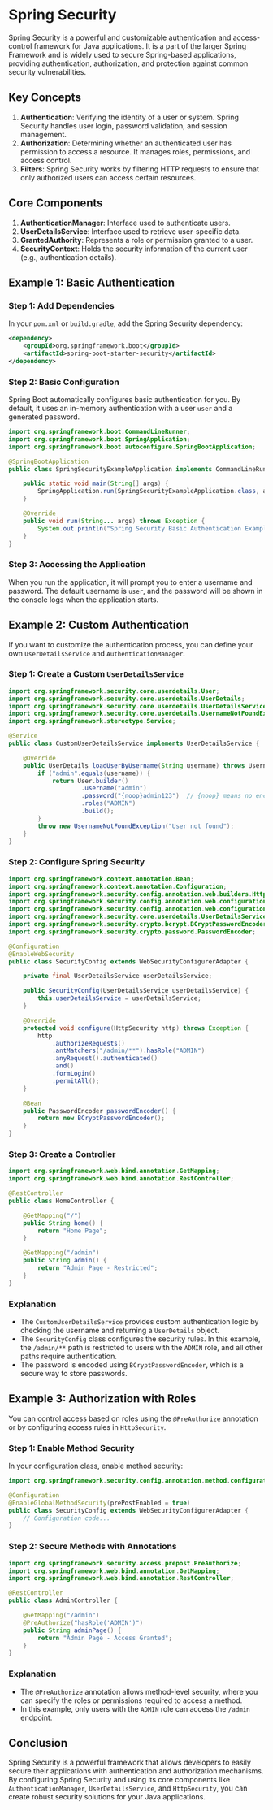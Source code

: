 
# Spring Security

Spring Security is a powerful and customizable authentication and access-control framework for Java applications. It is a part of the larger Spring Framework and is widely used to secure Spring-based applications, providing authentication, authorization, and protection against common security vulnerabilities.

## Key Concepts

1. **Authentication**: Verifying the identity of a user or system. Spring Security handles user login, password validation, and session management.
2. **Authorization**: Determining whether an authenticated user has permission to access a resource. It manages roles, permissions, and access control.
3. **Filters**: Spring Security works by filtering HTTP requests to ensure that only authorized users can access certain resources.

## Core Components

1. **AuthenticationManager**: Interface used to authenticate users.
2. **UserDetailsService**: Interface used to retrieve user-specific data.
3. **GrantedAuthority**: Represents a role or permission granted to a user.
4. **SecurityContext**: Holds the security information of the current user (e.g., authentication details).

## Example 1: Basic Authentication

### Step 1: Add Dependencies

In your `pom.xml` or `build.gradle`, add the Spring Security dependency:

```xml
<dependency>
    <groupId>org.springframework.boot</groupId>
    <artifactId>spring-boot-starter-security</artifactId>
</dependency>
```

### Step 2: Basic Configuration

Spring Boot automatically configures basic authentication for you. By default, it uses an in-memory authentication with a user `user` and a generated password.

```java
import org.springframework.boot.CommandLineRunner;
import org.springframework.boot.SpringApplication;
import org.springframework.boot.autoconfigure.SpringBootApplication;

@SpringBootApplication
public class SpringSecurityExampleApplication implements CommandLineRunner {

    public static void main(String[] args) {
        SpringApplication.run(SpringSecurityExampleApplication.class, args);
    }

    @Override
    public void run(String... args) throws Exception {
        System.out.println("Spring Security Basic Authentication Example");
    }
}
```

### Step 3: Accessing the Application

When you run the application, it will prompt you to enter a username and password. The default username is `user`, and the password will be shown in the console logs when the application starts.

## Example 2: Custom Authentication

If you want to customize the authentication process, you can define your own `UserDetailsService` and `AuthenticationManager`.

### Step 1: Create a Custom `UserDetailsService`

```java
import org.springframework.security.core.userdetails.User;
import org.springframework.security.core.userdetails.UserDetails;
import org.springframework.security.core.userdetails.UserDetailsService;
import org.springframework.security.core.userdetails.UsernameNotFoundException;
import org.springframework.stereotype.Service;

@Service
public class CustomUserDetailsService implements UserDetailsService {

    @Override
    public UserDetails loadUserByUsername(String username) throws UsernameNotFoundException {
        if ("admin".equals(username)) {
            return User.builder()
                    .username("admin")
                    .password("{noop}admin123")  // {noop} means no encoding
                    .roles("ADMIN")
                    .build();
        }
        throw new UsernameNotFoundException("User not found");
    }
}
```

### Step 2: Configure Spring Security

```java
import org.springframework.context.annotation.Bean;
import org.springframework.context.annotation.Configuration;
import org.springframework.security.config.annotation.web.builders.HttpSecurity;
import org.springframework.security.config.annotation.web.configuration.EnableWebSecurity;
import org.springframework.security.config.annotation.web.configuration.WebSecurityConfigurerAdapter;
import org.springframework.security.core.userdetails.UserDetailsService;
import org.springframework.security.crypto.bcrypt.BCryptPasswordEncoder;
import org.springframework.security.crypto.password.PasswordEncoder;

@Configuration
@EnableWebSecurity
public class SecurityConfig extends WebSecurityConfigurerAdapter {

    private final UserDetailsService userDetailsService;

    public SecurityConfig(UserDetailsService userDetailsService) {
        this.userDetailsService = userDetailsService;
    }

    @Override
    protected void configure(HttpSecurity http) throws Exception {
        http
            .authorizeRequests()
            .antMatchers("/admin/**").hasRole("ADMIN")
            .anyRequest().authenticated()
            .and()
            .formLogin()
            .permitAll();
    }

    @Bean
    public PasswordEncoder passwordEncoder() {
        return new BCryptPasswordEncoder();
    }
}
```

### Step 3: Create a Controller

```java
import org.springframework.web.bind.annotation.GetMapping;
import org.springframework.web.bind.annotation.RestController;

@RestController
public class HomeController {

    @GetMapping("/")
    public String home() {
        return "Home Page";
    }

    @GetMapping("/admin")
    public String admin() {
        return "Admin Page - Restricted";
    }
}
```

### Explanation

- The `CustomUserDetailsService` provides custom authentication logic by checking the username and returning a `UserDetails` object.
- The `SecurityConfig` class configures the security rules. In this example, the `/admin/**` path is restricted to users with the `ADMIN` role, and all other paths require authentication.
- The password is encoded using `BCryptPasswordEncoder`, which is a secure way to store passwords.

## Example 3: Authorization with Roles

You can control access based on roles using the `@PreAuthorize` annotation or by configuring access rules in `HttpSecurity`.

### Step 1: Enable Method Security

In your configuration class, enable method security:

```java
import org.springframework.security.config.annotation.method.configuration.EnableGlobalMethodSecurity;

@Configuration
@EnableGlobalMethodSecurity(prePostEnabled = true)
public class SecurityConfig extends WebSecurityConfigurerAdapter {
    // Configuration code...
}
```

### Step 2: Secure Methods with Annotations

```java
import org.springframework.security.access.prepost.PreAuthorize;
import org.springframework.web.bind.annotation.GetMapping;
import org.springframework.web.bind.annotation.RestController;

@RestController
public class AdminController {

    @GetMapping("/admin")
    @PreAuthorize("hasRole('ADMIN')")
    public String adminPage() {
        return "Admin Page - Access Granted";
    }
}
```

### Explanation

- The `@PreAuthorize` annotation allows method-level security, where you can specify the roles or permissions required to access a method.
- In this example, only users with the `ADMIN` role can access the `/admin` endpoint.

## Conclusion

Spring Security is a powerful framework that allows developers to easily secure their applications with authentication and authorization mechanisms. By configuring Spring Security and using its core components like `AuthenticationManager`, `UserDetailsService`, and `HttpSecurity`, you can create robust security solutions for your Java applications.
